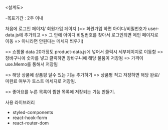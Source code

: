 <설계도>

-목표기간 : 2주 이내

처음에 로그인 페이지/ 회원가입 페이지
(=> 회원가입 하면 아이디/비밀번호가 user-data.js에 추가되고
=> 그 안에 아이디 비밀번호를 찾아서 로그인되면 메인 페이지로 이동
=> 아니라면 안된다는 메세지 띄우기)

=> 쇼핑몰 data 20개정도 product-data.js에 넣어서
클릭시 세부페이지로 이동함
=> 장바구니에 숫자를 넣고 클릭하면 장바구니에 해당 물품이 저장됨
=> 가격이 use.Memo를 통해서 저장됨

=> 해당 상품에 상품평 달수 있는 기능 추가하기
=> 상품평 적고 저장하면 해당 완료/미완료 여부가 토스트 메세지로 저장됨.

=> 좋아요를 누른 목록이 찜한 목록에 저장되는 기능 만들기.

사용 라이브러리

- styled-components
- react-hook-form
- react-router-dom

